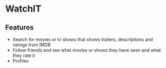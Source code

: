 # WatchIT


## Features
- Search for movies or tv shows that shows trailers, descriptions and ratings from IMDB
- Follow friends and see what movies or shows they have seen and what they rate it
- Profiles
